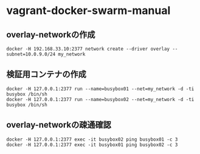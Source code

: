 # vagrant-docker-swarm-manual

## overlay-networkの作成
```
docker -H 192.168.33.10:2377 network create --driver overlay --subnet=10.0.9.0/24 my_network
```

## 検証用コンテナの作成
```
docker -H 127.0.0.1:2377 run --name=busybox01 --net=my_network -d -ti busybox /bin/sh
docker -H 127.0.0.1:2377 run --name=busybox02 --net=my_network -d -ti busybox /bin/sh
```

## overlay-networkの疎通確認
```
docker -H 127.0.0.1:2377 exec -it busybox02 ping busybox01 -c 3
docker -H 127.0.0.1:2377 exec -it busybox01 ping busybox02 -c 3
```
